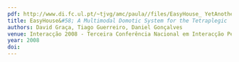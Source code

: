 ```yaml
---
pdf: http://www.di.fc.ul.pt/~tjvg/amc/paula//files/EasyHouse_ YetAnotherCRC.pdf
title: EasyHouse&#58; A Multimodal Domotic System for the Tetraplegic
authors: David Graça, Tiago Guerreiro, Daniel Gonçalves
venue: Interacção 2008 - Terceira Conferência Nacional em Interacção Pessoa-Máquina. Évora, Portugal, October, 2008
year: 2008
doi: 
---
```

